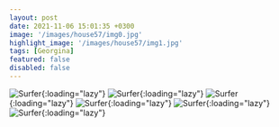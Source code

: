 ```yaml
---
layout: post
date: 2021-11-06 15:01:35 +0300
image: '/images/house57/img0.jpg'
highlight_image: '/images/house57/img1.jpg'
tags: [Georgina]
featured: false
disabled: false
---
```


![Surfer]({{site.baseurl}}/images/house57/img3.jpg){:loading="lazy"}
![Surfer]({{site.baseurl}}/images/house57/img4.jpg){:loading="lazy"}
![Surfer]({{site.baseurl}}/images/house57/img5.jpg){:loading="lazy"}
![Surfer]({{site.baseurl}}/images/house57/img6.jpg){:loading="lazy"}
![Surfer]({{site.baseurl}}/images/house57/img7.jpg){:loading="lazy"}
![Surfer]({{site.baseurl}}/images/house57/img8.jpg){:loading="lazy"} 